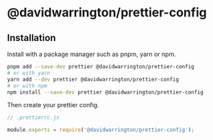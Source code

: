 # @davidwarrington/prettier-config

## Installation

Install with a package manager such as pnpm, yarn or npm.

```bash
pnpm add --save-dev prettier @davidwarrington/prettier-config
# or with yarn
yarn add --dev prettier @davidwarrington/prettier-config
# or with npm
npm install --save-dev prettier @davidwarrington/prettier-config
```

Then create your prettier config.

```js
// .prettierrc.js

module.exports = require('@davidwarrington/prettier-config');
```
